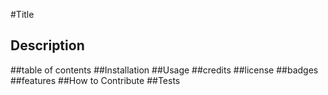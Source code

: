 #Title 
  ## Description
  ##table of contents
  ##Installation
  ##Usage
  ##credits
  ##license
  ##badges
  ##features
  ##How to Contribute
  ##Tests
  